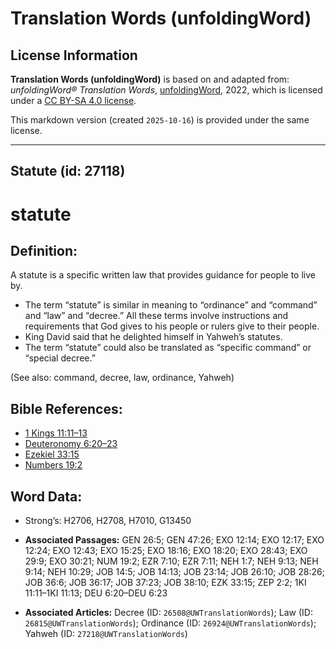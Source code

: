 # Translation Words (unfoldingWord)

## License Information

**Translation Words (unfoldingWord)** is based on and adapted from: _unfoldingWord® Translation Words_, [unfoldingWord](https://unfoldingword.org/utw), 2022, which is licensed under a [CC BY-SA 4.0 license](https://creativecommons.org/licenses/by-sa/4.0/legalcode.en).

This markdown version (created `2025-10-16`) is provided under the same license.



--------------------------------

## Statute (id: 27118)

statute
=======

Definition:
-----------

A statute is a specific written law that provides guidance for people to live by.

* The term “statute” is similar in meaning to “ordinance” and “command” and “law” and “decree.” All these terms involve instructions and requirements that God gives to his people or rulers give to their people.
* King David said that he delighted himself in Yahweh’s statutes.
* The term “statute” could also be translated as “specific command” or “special decree.”

(See also: command, decree, law, ordinance, Yahweh)

Bible References:
-----------------

* [1 Kings 11:11–13](https://ref.ly/1Kgs11:11-1Kgs11:13)
* [Deuteronomy 6:20–23](https://ref.ly/Deut6:20-Deut6:23)
* [Ezekiel 33:15](https://ref.ly/Ezek33:15)
* [Numbers 19:2](https://ref.ly/Num19:2)

Word Data:
----------

* Strong’s: H2706, H2708, H7010, G13450

* **Associated Passages:** GEN 26:5; GEN 47:26; EXO 12:14; EXO 12:17; EXO 12:24; EXO 12:43; EXO 15:25; EXO 18:16; EXO 18:20; EXO 28:43; EXO 29:9; EXO 30:21; NUM 19:2; EZR 7:10; EZR 7:11; NEH 1:7; NEH 9:13; NEH 9:14; NEH 10:29; JOB 14:5; JOB 14:13; JOB 23:14; JOB 26:10; JOB 28:26; JOB 36:6; JOB 36:17; JOB 37:23; JOB 38:10; EZK 33:15; ZEP 2:2; 1KI 11:11–1KI 11:13; DEU 6:20–DEU 6:23
* **Associated Articles:** Decree (ID: `26508@UWTranslationWords`); Law (ID: `26815@UWTranslationWords`); Ordinance (ID: `26924@UWTranslationWords`); Yahweh (ID: `27218@UWTranslationWords`)

